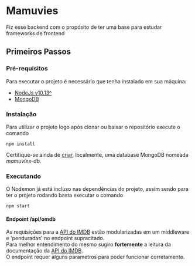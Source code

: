 # Mamuvies
Fiz esse backend com o propósito de ter uma base para estudar frameworks de frontend

## Primeiros Passos 
### Pré-requisitos
Para executar o projeto é necessário que tenha instalado em sua máquina:

* [NodeJs v10.13^](https://nodejs.org/en/)
* [MongoDB](https://www.mongodb.com/download-center)

### Instalação
Para utilizar o projeto logo após clonar ou baixar o repositório execute o comando
```
npm install
```
Certifique-se ainda de 
[criar](https://www.tutorialspoint.com/mongodb/mongodb_create_database.htm), 
localmente, uma database MongoDB nomeada _mamuvies-db_.

### Executando
O Nodemon já está incluso nas dependências do projeto, assim sendo para ter o projeto rodando basta executar o comando
```
npm start
```

#### Endpoint /api/omdb
As requisições para a 
[API do IMDB](http://omdbapi.com/) 
estão modularizadas em um middleware e 'penduradas' no endpoint supracitado.  
Para melhor entendimento do mesmo sugiro **fortemente**
a leitura da documentação da
[API do IMDB](http://omdbapi.com/).  
O endpoint requer alguns parametros para poder funcionar corretamente.
<!--
Terminar essa parte da documentação com possivelmente e preferencialmente com uma imagem
[comment]:<http://localhost:8080/api/omdb/s&movie&water>
>
